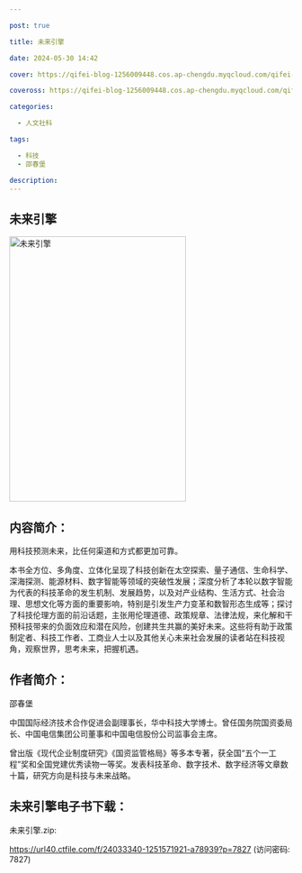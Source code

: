 ```yaml
---

post: true

title: 未来引擎

date: 2024-05-30 14:42

cover: https://qifei-blog-1256009448.cos.ap-chengdu.myqcloud.com/qifei-blog/s34373743.jpg

coveross: https://qifei-blog-1256009448.cos.ap-chengdu.myqcloud.com/qifei-blog/s34373743.jpg

categories:

  - 人文社科

tags:

  - 科技
  - 邵春堡

description:
---
```


## 未来引擎

<img alt="未来引擎" class="aligncenter loading" data-was-processed="true" decoding="async" fetchpriority="high" height="471" src="https://qifei-blog-1256009448.cos.ap-chengdu.myqcloud.com/qifei-blog/s34373743.jpg" style="cursor: zoom-in;" width="314"/>

## 内容简介：

用科技预测未来，比任何渠道和方式都更加可靠。

本书全方位、多角度、立体化呈现了科技创新在太空探索、量子通信、生命科学、深海探测、能源材料、数字智能等领域的突破性发展；深度分析了本轮以数字智能为代表的科技革命的发生机制、发展趋势，以及对产业结构、生活方式、社会治理、思想文化等方面的重要影响，特别是引发生产力变革和数智形态生成等；探讨了科技伦理方面的前沿话题，主张用伦理道德、政策规章、法律法规，来化解和干预科技带来的负面效应和潜在风险，创建共生共赢的美好未来。这些将有助于政策制定者、科技工作者、工商业人士以及其他关心未来社会发展的读者站在科技视角，观察世界，思考未来，把握机遇。

## 作者简介：

邵春堡

中国国际经济技术合作促进会副理事长，华中科技大学博士。曾任国务院国资委局长、中国电信集团公司董事和中国电信股份公司监事会主席。

曾出版《现代企业制度研究》《国资监管格局》等多本专著，获全国“五个一工程”奖和全国党建优秀读物一等奖。发表科技革命、数字技术、数字经济等文章数十篇，研究方向是科技与未来战略。

## 未来引擎电子书下载：

未来引擎.zip: 

https://url40.ctfile.com/f/24033340-1251571921-a78939?p=7827 (访问密码: 7827)

